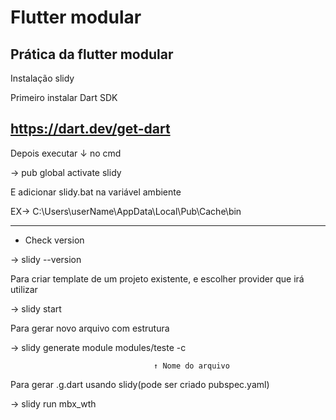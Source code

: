 # Flutter modular
Prática da flutter modular
---
Instalação slidy

Primeiro instalar Dart SDK

https://dart.dev/get-dart
---
Depois executar ↓ no cmd

→ pub global activate slidy

E adicionar slidy.bat na variável ambiente

EX→ C:\Users\userName\AppData\Local\Pub\Cache\bin

---
* Check version

→ slidy --version

Para criar template de um projeto existente, e escolher provider que irá utilizar

→ slidy start

Para gerar novo arquivo com estrutura

→ slidy generate module modules/teste -c

                                    ↑ Nome do arquivo

Para gerar .g.dart usando slidy(pode ser criado pubspec.yaml)

→ slidy run mbx_wth
